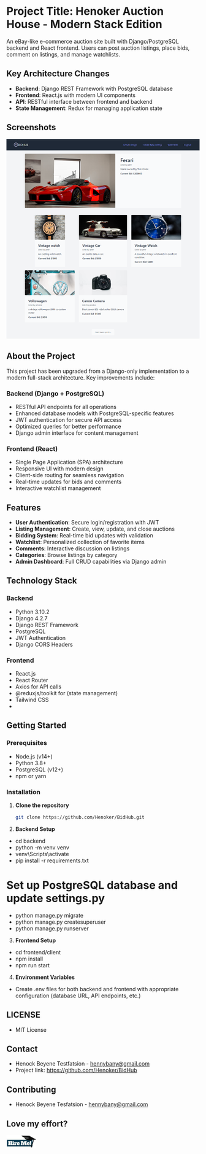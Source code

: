# Project Title: Henoker Auction House - Modern Stack Edition

An eBay-like e-commerce auction site built with Django/PostgreSQL backend and React frontend. Users can post auction listings, place bids, comment on listings, and manage watchlists.

## Key Architecture Changes

- **Backend**: Django REST Framework with PostgreSQL database
- **Frontend**: React.js with modern UI components
- **API**: RESTful interface between frontend and backend
- **State Management**: Redux for managing application state

## Screenshots

![Screenshot](frontend/client/public/dashboard.png)

## About the Project

This project has been upgraded from a Django-only implementation to a modern full-stack architecture. Key improvements include:

### Backend (Django + PostgreSQL)

- RESTful API endpoints for all operations
- Enhanced database models with PostgreSQL-specific features
- JWT authentication for secure API access
- Optimized queries for better performance
- Django admin interface for content management

### Frontend (React)

- Single Page Application (SPA) architecture
- Responsive UI with modern design
- Client-side routing for seamless navigation
- Real-time updates for bids and comments
- Interactive watchlist management

## Features

- **User Authentication**: Secure login/registration with JWT
- **Listing Management**: Create, view, update, and close auctions
- **Bidding System**: Real-time bid updates with validation
- **Watchlist**: Personalized collection of favorite items
- **Comments**: Interactive discussion on listings
- **Categories**: Browse listings by category
- **Admin Dashboard**: Full CRUD capabilities via Django admin

## Technology Stack

### Backend

- Python 3.10.2
- Django 4.2.7
- Django REST Framework
- PostgreSQL
- JWT Authentication
- Django CORS Headers

### Frontend

- React.js
- React Router
- Axios for API calls
- @reduxjs/toolkit for (state management)
- Tailwind CSS
-

## Getting Started

### Prerequisites

- Node.js (v14+)
- Python 3.8+
- PostgreSQL (v12+)
- npm or yarn

### Installation

1. **Clone the repository**

   ```bash
   git clone https://github.com/Henoker/BidHub.git

   ```

2. **Backend Setup**

- cd backend
- python -m venv venv
- venv\Scripts\activate
- pip install -r requirements.txt

# Set up PostgreSQL database and update settings.py

- python manage.py migrate
- python manage.py createsuperuser
- python manage.py runserver

3. **Frontend Setup**

- cd frontend/client
- npm install
- npm run start

4. **Environment Variables**

- Create .env files for both backend and frontend with appropriate configuration (database URL, API endpoints, etc.)

## LICENSE

- MIT License

## Contact

- Henock Beyene Testfatsion - [hennybany@gmail.com](mailto:hennybany@gmail.com)
- Project link: https://github.com/Henoker/BidHub

## Contributing

- Henock Beyene Tesfatsion - [hennybany@gmail.com](mailto:hennybany@gmail.com)

## Love my effort?

<a href='https://www.linkedin.com/in/henock-beyene-tesfatsion-921ba54b/' target='_blank'><img height='35' style='border:0px;height:34px;' src='frontend/client/public/download.jpg' border='0' alt='Hire me at LinkediN' />
